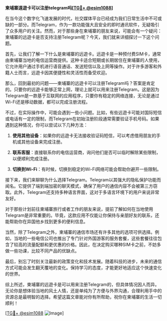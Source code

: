 **柬埔寨遠遊卡可以注册telegram吗[[TG💪+ @esim1088](https://t.me/s/esim1088)]**

在当今这个数字化飞速发展的时代，社交媒体平台已经成为我们日常生活中不可或缺的一部分。而Telegram，作为一款功能强大且安全的即时通讯软件，无疑吸引了众多用户的关注。然而，对于那些身在柬埔寨的朋友来说，可能会有一个疑问：柬埔寨的远遊卡是否支持注册Telegram呢？今天，我们就来详细探讨一下这个问题。

首先，让我们了解一下什么是柬埔寨的远遊卡。远遊卡是一种预付费SIM卡，通常由柬埔寨当地的电信运营商提供。这种卡适合短期或长期居住在柬埔寨的人使用，它允许用户通过手机进行语音通话、发送短信以及上网等操作。对于许多游客和外籍人士而言，远遊卡因其便捷性和灵活性而备受欢迎。

那么，回到最初的问题——柬埔寨的远遊卡可以注册Telegram吗？答案是肯定的。只要你的远遊卡能够正常上网，理论上就可以用来注册Telegram。这是因为Telegram是一款基于互联网的应用程序，只要你有稳定的网络连接，无论是通过Wi-Fi还是移动数据，都可以完成注册流程。

不过，在实际操作中，可能会遇到一些小问题。比如，有些远遊卡可能对国际短信或电话有一定的限制，而Telegram在初始注册阶段通常需要验证手机号码。如果遇到这种情况，你可以尝试以下几种方法：

1. **使用其他设备**：如果你的远遊卡无法接收验证码短信，可以考虑借用朋友的手机或其他设备来完成注册。
   
2. **联系客服**：直接联系你的电信运营商，询问他们是否可以临时解除某些限制，以便顺利完成注册。

3. **切换到Wi-Fi**：有时候，切换到稳定的Wi-Fi网络可能会帮助你避开一些限制。

接下来，我们来聊聊为什么选择Telegram。Telegram以其强大的隐私保护功能而闻名。它提供了端到端加密的聊天模式，确保了用户的通信内容不会被第三方窃取。此外，Telegram还支持多种语言界面，这对于多语言环境下的用户来说非常友好。

对于那些计划前往柬埔寨旅行或者工作的朋友来说，提前了解如何在当地使用Telegram是非常重要的。毕竟，这款应用不仅能让你保持与亲朋好友的联系，还能帮助你在异国他乡找到更多的便利信息。

当然，除了Telegram之外，柬埔寨的通信市场还有许多其他的选项可供选择。例如，当地的一些电信公司也推出了专门针对外国游客的服务套餐，这些套餐往往包含了较高的流量配额和更优惠的价格。因此，在决定购买哪种SIM卡之前，不妨多做一些功课，比较不同产品的优缺点。

最后，别忘了时刻关注最新的政策变化和技术发展。随着科技的进步，未来的通信方式可能会发生翻天覆地的变化。保持学习的态度，才能更好地适应这个快速变化的世界。

综上所述，柬埔寨的远遊卡是可以用来注册Telegram的，但具体情况因人而异。无论你是想体验当地的风土人情，还是单纯为了方便与外界沟通，合理利用手中的资源总是最明智的选择。希望这篇文章能对你有所帮助，祝你在柬埔寨的生活一切顺利！

[[TG💪+ @esim1088](https://t.me/s/esim1088) ![Image](https://i.postimg.cc/4NQfJmqS/Snipaste-2025-05-13-00-14-12.png)]